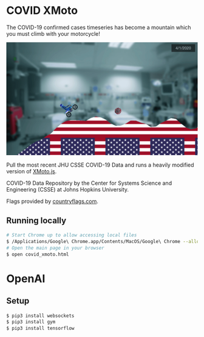 # COVID XMoto

The COVID-19 confirmed cases timeseries has become a mountain which you must climb with your motorcycle!

![Example screenshot](/example/example_1.png)

Pull the most recent JHU CSSE COVID-19 Data and runs a heavily modified version of [XMoto.js](https://github.com/MichaelHoste/xmoto.js).

COVID-19 Data Repository by the Center for Systems Science and Engineering (CSSE) at Johns Hopkins University.

Flags provided by [countryflags.com](https://www.countryflags.com/).

## Running locally

```bash
# Start Chrome up to allow accessing local files
$ /Applications/Google\ Chrome.app/Contents/MacOS/Google\ Chrome --allow-file-access-from-files
# Open the main page in your browser
$ open covid_xmoto.html
```

# OpenAI

## Setup

```bash
$ pip3 install websockets
$ pip3 install gym
$ pip3 install tensorflow
```
